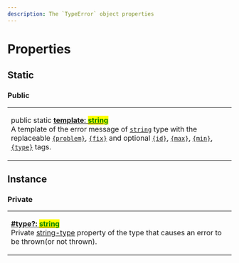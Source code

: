 ```yaml
---
description: The `TypeError` object properties
---
```


# Properties

## Static

### Public

|                                                                                                                                                                                                                                                                                                                                                                                                                                                                                                                                                                                                                                                                                                                                                                                                                                                                                                   |
| ------------------------------------------------------------------------------------------------------------------------------------------------------------------------------------------------------------------------------------------------------------------------------------------------------------------------------------------------------------------------------------------------------------------------------------------------------------------------------------------------------------------------------------------------------------------------------------------------------------------------------------------------------------------------------------------------------------------------------------------------------------------------------------------------------------------------------------------------------------------------------------------------- |
| <p>public static <a href="static-template.md"><strong>template: </strong><mark style="color:green;"><strong>string</strong></mark></a><br>A template of the error message of <a href="https://developer.mozilla.org/en-US/docs/Web/JavaScript/Reference/Global_Objects/String"><code>string</code></a> type with the replaceable <a href="../../commonerror/properties/static-template.md#problem"><code>{problem}</code></a>, <a href="../../commonerror/properties/static-template.md#fix"><code>{fix}</code></a> and optional <a href="../../commonerror/properties/static-template.md#id"><code>{id}</code></a>, <a href="../../commonerror/properties/static-template.md#max"><code>{max}</code></a>, <a href="../../commonerror/properties/static-template.md#min"><code>{min}</code></a>, <a href="../../commonerror/properties/static-template.md#type"><code>{type}</code></a> tags.</p> |

## Instance

### Private

|                                                                                                                                                                                                                                                                                                                                      |
| ------------------------------------------------------------------------------------------------------------------------------------------------------------------------------------------------------------------------------------------------------------------------------------------------------------------------------------ |
| <p><strong></strong><a href="type.md"><strong>#type?: </strong><mark style="color:green;"><strong>string</strong></mark></a><br>Private <a href="https://developer.mozilla.org/en-US/docs/Web/JavaScript/Reference/Global_Objects/String">string-type</a> property of the type that causes an error to be thrown(or not thrown).</p> |
